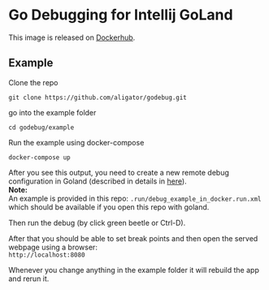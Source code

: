 # Go Debugging for Intellij GoLand

This image is released on [Dockerhub](https://hub.docker.com/repository/docker/aligator/godebug).

## Example
Clone the repo
```shell script
git clone https://github.com/aligator/godebug.git
```

go into the example folder
```shell script
cd godebug/example
```

Run the example using docker-compose
```
docker-compose up
```

After you see this output, you need to create a new remote debug configuration
in Goland (described in details in [here](https://medium.com/@hananrok/debugging-hot-reloading-go-app-within-docker-container-b44d2929e8bd)).  
__Note:__  
An example is provided in this repo: `.run/debug_example_in_docker.run.xml` which should be available if you open this repo with goland.

Then run the debug (by click green beetle or Ctrl-D).

After that you should be able to set break points and then open the served webpage using a browser:  
`http://localhost:8080`

Whenever you change anything in the example folder it will rebuild the app and rerun it.  

